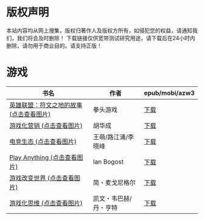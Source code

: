 # 版权声明

本站内容均从网上搜集，版权归著作人及版权方所有，如侵犯您的权益，请通知我们，我们将会及时删除！ 下载链接仅供宽带测试研究用途，请下载后在24小时内删除，请勿用于商业目的。请支持正版！

# 游戏

| 书名 | 作者 | epub/mobi/azw3 |
| --- | --- | --- |
| [英雄联盟：符文之地的故事 (点击查看图片)](https://www.dushupai.com/attachment/2024/06/12/528c01587281d8ba.jpg) | 拳头游戏 | [下载](https://url89.ctfile.com/f/31084289-1375501936-2d8551?p=8866) |
| [游戏化营销 (点击查看图片)](https://www.dushupai.com/attachment/2024/06/11/392f714f176dec6f.jpg) | 胡华成 | [下载](https://url89.ctfile.com/f/31084289-1375512403-67c684?p=8866) |
| [电竞生态 (点击查看图片)](https://www.dushupai.com/attachment/2024/06/06/da3ed56b3c6c077f.jpg) | 王萌/路江涌/李晓峰 | [下载](https://url89.ctfile.com/f/31084289-1357031110-a06f35?p=8866) |
| [Play Anything (点击查看图片)](https://www.dushupai.com/attachment/2024/06/05/7e0595bb7ada61b4.jpg) | Ian Bogost | [下载](https://url89.ctfile.com/f/31084289-1357025239-8ebaa8?p=8866) |
| [游戏改变世界 (点击查看图片)](https://www.dushupai.com/attachment/2024/06/04/d1adc9488750ad4e.jpg) | 简・麦戈尼格尔 | [下载](https://url89.ctfile.com/f/31084289-1357023787-eebab9?p=8866) |
| [游戏化思维 (点击查看图片)](https://www.dushupai.com/attachment/2024/06/01/20e74ecc9aac40ef.jpg) | 凯文・韦巴赫/丹・亨特 | [下载](https://url89.ctfile.com/f/31084289-1357005214-59ca9f?p=8866) |
